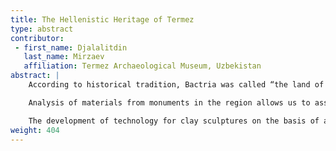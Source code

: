 ```yaml
---
title: The Hellenistic Heritage of Termez
type: abstract
contributor:
 - first_name: Djalalitdin
   last_name: Mirzaev
   affiliation: Termez Archaeological Museum, Uzbekistan
abstract: |
    According to historical tradition, Bactria was called “the land of a thousand cities,” one of which was Termez, Uzbekistan, where a large-scale study of the archaeological monuments of the Hellenistic period is now under way. The materials from the excavations, which allow us to reconstruct the extent and boundaries of the Hellenistic transfers in the region, are stored in the Termez Archaeological Museum.

    Analysis of materials from monuments in the region allows us to associate them directly with events that followed the campaign of Alexander the Great and colonization activities of the Greek settlers, who brought to the territory of Central Asia completely new elements of Greek culture. However, the Greeks borrowed a lot of local technologies and practices to adapt to the particularities of nature, climate, and population, which resulted in a transformation. For example in sculpture, technological development was associated with a limited number of materials using local stone types, although preference was given to clay.

    The development of technology for clay sculptures on the basis of ancient, preexisting traditions received a powerful boost from the emergence of a new genre of art—painted clay sculptures—the style and iconography of which remained Greek. Thus, the composition of the products of Bactria in the third to first century BC in general corresponds to that in the Greek cities; the emergence of a variety of styles testifies to the intense processing of the imported traditions.
weight: 404
---
```

